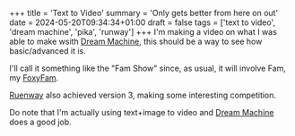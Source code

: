 +++
title = 'Text to Video'
summary = 'Only gets better from here on out'
date = 2024-05-20T09:34:34+01:00
draft = false
tags = ['text to video', 'dream machine', 'pika', 'runway']
+++
I'm making a video on what I was able to make wsith [Dream Machine](https://lumalabs.ai/dream-machine), this should be a way to see how basic/advanced it is.

I'll call it something like the "Fam Show" since, as usual, it will involve Fam, my [FoxyFam](https://www.foxyfam.io/).

[Ruenway](https://runwayml.com/) also achieved version 3, making some interesting competition.

Do note that I'm actually using text+image to video and [Dream Machine](https://lumalabs.ai/dream-machine) does a good job.
